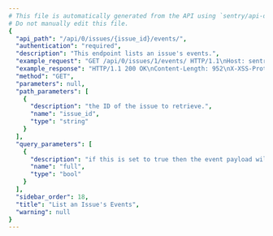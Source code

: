```yaml
---
# This file is automatically generated from the API using `sentry/api-docs/generator.py.`
# Do not manually edit this file.
{
  "api_path": "/api/0/issues/{issue_id}/events/", 
  "authentication": "required", 
  "description": "This endpoint lists an issue's events.", 
  "example_request": "GET /api/0/issues/1/events/ HTTP/1.1\nHost: sentry.io\nAuthorization: Bearer <token>", 
  "example_response": "HTTP/1.1 200 OK\nContent-Length: 952\nX-XSS-Protection: 1; mode=block\nX-Content-Type-Options: nosniff\nContent-Language: en\nAccess-Control-Expose-Headers: X-Sentry-Error, Retry-After\nVary: Accept-Language, Cookie\nAccess-Control-Allow-Methods: GET, HEAD, OPTIONS\nLink: <https://sentry.io/api/0/issues/1/events/?&cursor=0:0:1>; rel=\"previous\"; results=\"false\"; cursor=\"0:0:1\", <https://sentry.io/api/0/issues/1/events/?&cursor=0:100:0>; rel=\"next\"; results=\"false\"; cursor=\"0:100:0\"\nAllow: GET, HEAD, OPTIONS\nAccess-Control-Allow-Origin: *\nAccess-Control-Allow-Headers: X-Sentry-Auth, X-Requested-With, Origin, Accept, Content-Type, Authentication, Authorization\nContent-Type: application/json\nX-Frame-Options: deny\n\n[\n  {\n    \"crashFile\": null, \n    \"culprit\": \"raven.scripts.runner in main\", \n    \"dateCreated\": \"2020-03-23T15:30:20Z\", \n    \"event.type\": \"default\", \n    \"eventID\": \"76a608826e964861b87ee65867ab0be4\", \n    \"groupID\": \"1\", \n    \"id\": \"76a608826e964861b87ee65867ab0be4\", \n    \"location\": null, \n    \"message\": \"This is an example python exception\", \n    \"platform\": \"python\", \n    \"projectID\": \"2\", \n    \"tags\": [\n      {\n        \"key\": \"browser\", \n        \"value\": \"Chrome 28.0.1500\"\n      }, \n      {\n        \"key\": \"browser.name\", \n        \"value\": \"Chrome\"\n      }, \n      {\n        \"key\": \"client_os\", \n        \"value\": \"Windows 8\"\n      }, \n      {\n        \"key\": \"client_os.name\", \n        \"value\": \"Windows\"\n      }, \n      {\n        \"key\": \"environment\", \n        \"value\": \"prod\"\n      }, \n      {\n        \"key\": \"level\", \n        \"value\": \"error\"\n      }, \n      {\n        \"key\": \"release\", \n        \"value\": \"cd5c599e185c87fe5de29e2a47d72ff5e4549779\"\n      }, \n      {\n        \"key\": \"user\", \n        \"query\": \"user.id:\\\"1\\\"\", \n        \"value\": \"id:1\"\n      }, \n      {\n        \"key\": \"server_name\", \n        \"value\": \"web01.example.org\"\n      }, \n      {\n        \"key\": \"url\", \n        \"value\": \"http://example.com/foo\"\n      }\n    ], \n    \"title\": \"This is an example python exception\", \n    \"user\": {\n      \"data\": null, \n      \"email\": \"sentry@example.com\", \n      \"id\": \"1\", \n      \"ip_address\": \"127.0.0.1\", \n      \"name\": \"Sentry\", \n      \"username\": \"sentry\"\n    }\n  }\n]", 
  "method": "GET", 
  "parameters": null, 
  "path_parameters": [
    {
      "description": "the ID of the issue to retrieve.", 
      "name": "issue_id", 
      "type": "string"
    }
  ], 
  "query_parameters": [
    {
      "description": "if this is set to true then the event payload will include the full event body, including the stacktrace. Set to 1 to enable.", 
      "name": "full", 
      "type": "bool"
    }
  ], 
  "sidebar_order": 18, 
  "title": "List an Issue's Events", 
  "warning": null
}
---
```

